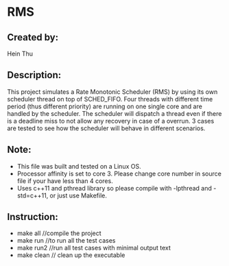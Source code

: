 # RMS

## Created by:
  Hein Thu
## Description:
This project simulates a Rate Monotonic Scheduler (RMS) by using its own scheduler thread on top of SCHED_FIFO. Four threads with different time period (thus different priority) are running on one single core and are handled by the scheduler. The scheduler will dispatch a thread even if there is a deadline miss to not allow any recovery in case of a overrun. 3 cases are tested to see how the scheduler will behave in different scenarios.

## Note:
  * This file was built and tested on a Linux OS.
  * Processor affinity is set to core 3. Please change core number in source file if your have less than 4 cores.
  * Uses c++11 and pthread library so please compile with -lpthread and -std=c++11, or just use Makefile.

## Instruction: 
  * make all //compile the project
  * make run //to run all the test cases
  * make run2 //run all test cases with minimal output text
  * make clean // clean up the executable
